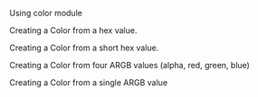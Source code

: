 Using color module
<snippet id='button-text-html'/>

Creating a Color from a hex value.
<snippet id='creating-hex-color-code'/>

Creating a Color from a short hex value.
<snippet id='creating-short-hex-color-code'/>

Creating a Color from four ARGB values (alpha, red, green, blue)
<snippet id='creating-argb-color'/>

Creating a Color from a single ARGB value
<snippet id='creating-single-argb-color'/>